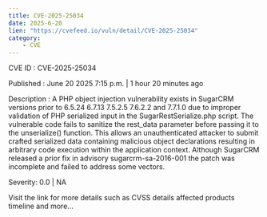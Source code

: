 ```yaml
---
title: CVE-2025-25034
date: 2025-6-20
lien: "https://cvefeed.io/vuln/detail/CVE-2025-25034"
category:
    - CVE
---
```


CVE ID : CVE-2025-25034

Published :  June 20
2025
7:15 p.m. | 1 hour
20 minutes ago

Description : A PHP object injection vulnerability exists in SugarCRM versions prior to 6.5.24
6.7.13
7.5.2.5
7.6.2.2
and 7.7.1.0 due to improper validation of PHP serialized input in the SugarRestSerialize.php script. The vulnerable code fails to sanitize the rest_data parameter before passing it to the unserialize() function. This allows an unauthenticated attacker to submit crafted serialized data containing malicious object declarations
resulting in arbitrary code execution within the application context. Although SugarCRM released a prior fix in advisory sugarcrm-sa-2016-001
the patch was incomplete and failed to address some vectors.

Severity: 0.0 | NA

Visit the link for more details
such as CVSS details
affected products
timeline
and more...
